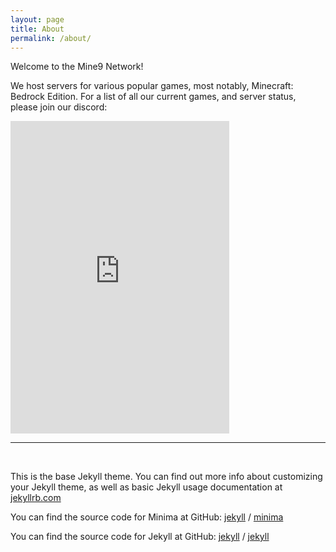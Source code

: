 ```yaml
---
layout: page
title: About
permalink: /about/
---
```


Welcome to the Mine9 Network!

We host servers for various popular games, most notably, Minecraft: Bedrock Edition. For a list of all our current games, and server status, please join our discord:

<iframe src="https://discordapp.com/widget?id=727224971461525644&theme=dark" width="350" height="500" allowtransparency="true" frameborder="0" sandbox="allow-popups allow-popups-to-escape-sandbox allow-same-origin allow-scripts"></iframe>

<br>

---

<br>

This is the base Jekyll theme. You can find out more info about customizing your Jekyll theme, as well as basic Jekyll usage documentation at [jekyllrb.com](https://jekyllrb.com/)

You can find the source code for Minima at GitHub:
[jekyll][jekyll-organization] /
[minima](https://github.com/jekyll/minima)

You can find the source code for Jekyll at GitHub:
[jekyll][jekyll-organization] /
[jekyll](https://github.com/jekyll/jekyll)


[jekyll-organization]: https://github.com/jekyll
